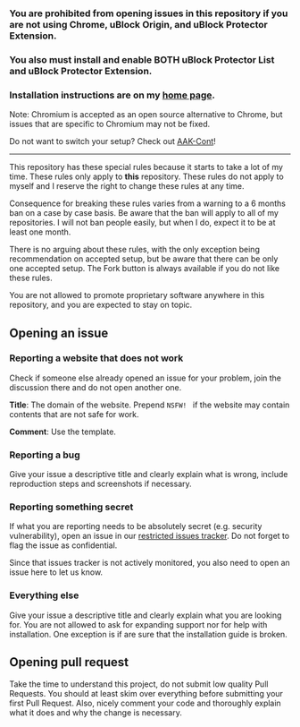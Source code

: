 ### You are prohibited from opening issues in this repository if you are not using Chrome, uBlock Origin, and uBlock Protector Extension. 

### You also must install and enable BOTH uBlock Protector List and uBlock Protector Extension. 

### Installation instructions are on my [home page](https://jspenguin2017.github.io/uBlockProtector/). 

Note: Chromium is accepted as an open source alternative to Chrome, but issues that are specific to Chromium may not be fixed. 

Do not want to switch your setup? Check out [AAK-Cont](https://xuhaiyang1234.gitlab.io/AAK-Cont/)! 

---

This repository has these special rules because it starts to take a lot of my time. These rules only 
apply to **this** repository. These rules do not apply to myself and I reserve the right to change these 
rules at any time. 

Consequence for breaking these rules varies from a warning to a 6 months ban on a case by case basis. 
Be aware that the ban will apply to all of my repositories. I will not ban people easily, but when I do, 
expect it to be at least one month. 

There is no arguing about these rules, with the only exception being recommendation on accepted setup, 
but be aware that there can be only one accepted setup. The Fork button is always available if you do not 
like these rules. 

You are not allowed to promote proprietary software anywhere in this repository, and you are expected to 
stay on topic. 

## Opening an issue

### Reporting a website that does not work

Check if someone else already opened an issue for your problem, join the discussion there and do not open another one. 

**Title**: The domain of the website. Prepend `NSFW! ` if the website may contain contents that are not safe for work. 

**Comment**: Use the template. 

### Reporting a bug

Give your issue a descriptive title and clearly explain what is wrong, include reproduction steps and screenshots if necessary. 

### Reporting something secret

If what you are reporting needs to be absolutely secret (e.g. security vulnerability), open an issue in our 
[restricted issues tracker](https://gitlab.com/xuhaiyang1234/uBlockProtectorSecretIssues/issues). 
Do not forget to flag the issue as confidential. 

Since that issues tracker is not actively monitored, you also need to open an issue here to let us know. 

### Everything else

Give your issue a descriptive title and clearly explain what you are looking for. 
You are not allowed to ask for expanding support nor for help with installation. 
One exception is if are sure that the installation guide is broken. 

## Opening pull request

Take the time to understand this project, do not submit low quality Pull Requests. You should at least skim over everything 
before submitting your first Pull Request. Also, nicely comment your code and thoroughly explain what it does and why the 
change is necessary. 
